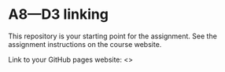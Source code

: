 # A8—D3 linking

This repository is your starting point for the assignment. See the assignment instructions on the course website.

Link to your GitHub pages website: <>
